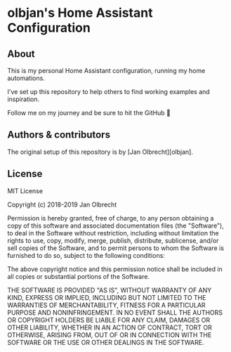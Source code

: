# olbjan's Home Assistant Configuration

## About

This is my personal Home Assistant configuration, running my home automations.

I've set up this repository to help others to find working examples and inspiration.

Follow me on my journey and be sure to hit the GitHub :star2:

## Authors & contributors

The original setup of this repository is by [Jan Olbrecht][olbjan].

## License

MIT License

Copyright (c) 2018-2019 Jan Olbrecht

Permission is hereby granted, free of charge, to any person obtaining a copy
of this software and associated documentation files (the "Software"), to deal
in the Software without restriction, including without limitation the rights
to use, copy, modify, merge, publish, distribute, sublicense, and/or sell
copies of the Software, and to permit persons to whom the Software is
furnished to do so, subject to the following conditions:

The above copyright notice and this permission notice shall be included in all
copies or substantial portions of the Software.

THE SOFTWARE IS PROVIDED "AS IS", WITHOUT WARRANTY OF ANY KIND, EXPRESS OR
IMPLIED, INCLUDING BUT NOT LIMITED TO THE WARRANTIES OF MERCHANTABILITY,
FITNESS FOR A PARTICULAR PURPOSE AND NONINFRINGEMENT. IN NO EVENT SHALL THE
AUTHORS OR COPYRIGHT HOLDERS BE LIABLE FOR ANY CLAIM, DAMAGES OR OTHER
LIABILITY, WHETHER IN AN ACTION OF CONTRACT, TORT OR OTHERWISE, ARISING FROM,
OUT OF OR IN CONNECTION WITH THE SOFTWARE OR THE USE OR OTHER DEALINGS IN THE
SOFTWARE.
